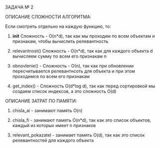 ЗАДАЧА № 2

ОПИСАНИЕ СЛОЖНОСТИ АЛГОРИТМА:

Если смотреть отдельно на каждую функцию, то:

1) __init__ Сложность - O(n*d), так как мы проходим по всем объектам и признакам, чтобы вычислить релевантность

2) relevantnost() Сложность - O(n*d), так как для каждого объекта d вычисляем сумму по всем его признакам n

3) obnovlenie() - Сложность - О(n), так как при обновлении пересчитывается релевантнсоть для объекта и при этом проходимся по всем его признакам

4) get_index() - Сложность O(d*log d), так как перед сортировкой мы создаем список индексов, а это сложность O(d)

ОПИСАНИЕ ЗАТРАТ ПО ПАМЯТИ:

1) сhisla_ai - занимают память O(n)

2) chisla_fi - занимают память O(n*d), так как это список объектов, каждый из которых имеет n признаков

3) relevant_pokazatel - занимает память O(d), так как это список релевантностей для каждого объекта